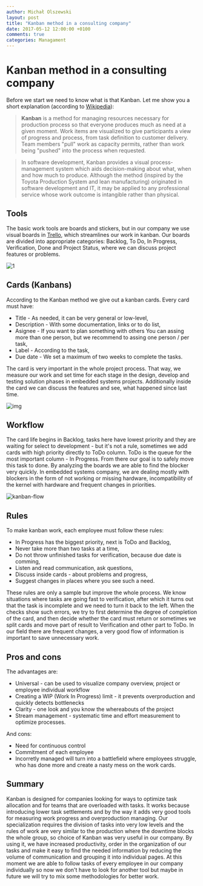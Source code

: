 ```yaml
---
author: Michał Olszewski
layout: post
title: "Kanban method in a consulting company"
date: 2017-05-12 12:00:00 +0100
comments: true
categories: Managament 
---
```


# Kanban method in a consulting company



Before we start we need to know what is that Kanban. Let me show you a short
explanation (according to [Wikipedia](https://en.wikipedia.org/wiki/Kanban)):

> **Kanban** is a method for managing resources necessary for production process
so that everyone produces much as need at a given moment. Work items are
visualized to give participants a view of progress and process, from task
definition to customer delivery. Team members "pull" work as capacity permits,
rather than work being "pushed" into the process when requested.

> In software development, Kanban provides a visual process-management system
which aids decision-making about what, when and how much to produce. Although
the method (inspired by the Toyota Production System and lean manufacturing) 
originated in software development and IT, it may be applied to any professional
service whose work outcome is intangible rather than physical.


## Tools

The basic work tools are boards and stickers, but in our company we use visual
boards in [Trello](https://trello.com/), which streamlines our work in kanban.
Our boards are divided into appropriate categories: Backlog, To Do, In Progress,
Verification, Done and Project Status, where we can discuss project features
or problems.

![1](http://imageshack.com/a/img922/6156/YfxSE1.png)

## Cards (Kanbans)

According to the Kanban method we give out a kanban cards. Every card must have:

* Title - As needed, it can be very general or low-level,
* Description - With some documentation, links or to do list,
* Asignee - If you want to plan something with others You can assing more than
one person, but we recommend to assing one person / per task,
* Label - According to the task,
* Due date - We set a maximum of two weeks to complete the tasks.

The card is very important in the whole project process. That way, we measure 
our work and set time for each stage in the design, develop and testing 
solution phases in embedded systems projects. Additionally inside the
card we can discuss the features and see, what happened since last time.

![img](http://imageshack.com/a/img924/2586/spqDrv.png)

## Workflow
 
The card life begins in Backlog, tasks here have lowest priority and they are
waiting for select to development - but it's not a rule, sometimes we add cards
with high priority directly to ToDo column. ToDo is the queue for the most
important column - In Progress. From there our goal is to safely move this task
to done. By analyzing the boards we are able to find the blocker very quickly.
In embedded systems company, we are dealing mostly with blockers in the form of
not working or missing hardware, incompatibility of the kernel with hardware and 
frequent changes in priorities.

![kanban-flow](http://imageshack.com/a/img923/2471/u20Zzr.jpg)

## Rules

To make kanban work, each employee must follow these rules:

* In Progress has the biggest priority, next is ToDo and Backlog,
* Never take more than two tasks at a time,
* Do not throw unfinished tasks for verification, because due date is comming,
* Listen and read communication, ask questions,
* Discuss inside cards - about problems and progress,
* Suggest changes in places where you see such a need.

These rules are only a sample but improve the whole process. We know situations
where tasks are going fast to verification, after which it turns out that the
task is incomplete and we need to turn it back to the left. When the checks show
such errors, we try to first determine the degree of completion of the card, and
then decide whether the card must return or sometimes we split cards and move 
part of result to Verification and other part to ToDo. In our field there are 
frequent changes, a very good flow of information is important to save 
unnecessary work.

## Pros and cons

The advantages are:

* Universal - can be used to visualize company overview, project or employee
individual workflow
* Creating a WIP (Work In Progress) limit - it prevents overproduction and 
quickly detects bottlenecks
* Clarity - one look and you know the whereabouts of the project
* Stream management - systematic time and effort measurement to optimize
processes.

 And cons:

* Need for continuous control
* Commitment of each employee
* Incorretly managed will turn into a battlefield where employees struggle, who
has done more and create a nasty mess on the work cards.

## Summary

Kanban is designed for companies looking for ways to optimize task allocation
and for teams that are overloaded with tasks. It works because introducing lower
task settlements and by the way it adds very good tools for measuring work
progress and overproduction managing. Our specialization requires the division
of tasks into very low levels and the rules of work are very similar to the
production where the downtime blocks the whole group, so choice of Kanban was
very useful in our company. By using it, we have increased productivity, order
in the organization of our tasks and make it easy to find the needed information
by reducing the volume of communication and grouping it into individual pages.
At this moment we are able to follow tasks of every employee in our company
individually so now we don't have to look for another tool but maybe in future
we will try to mix some methodologies for better work.
